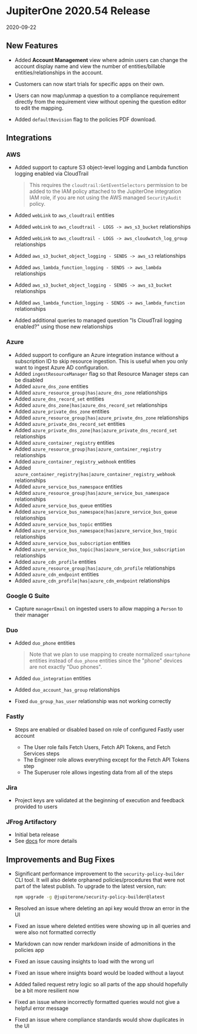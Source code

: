 # JupiterOne 2020.54 Release

2020-09-22

## New Features

- Added **Account Management** view where admin users can change the account display name and 
  view the number of entities/billable entities/relationships in the account.

- Customers can now start trials for specific apps on their own.

- Users can now map/unmap a question to a compliance requirement directly from the requirement view
  without opening the question editor to edit the mapping.

- Added `defaultRevision` flag to the policies PDF download.

## Integrations

### AWS

* Added support to capture S3 object-level logging and Lambda function logging enabled via CloudTrail

  > This requires the `cloudtrail:GetEventSelectors` permission to be added to the IAM policy attached
  > to the JupiterOne integration IAM role, if you are not using the AWS managed `SecurityAudit` policy.

* Added `webLink` to `aws_cloudtrail` entities
* Added `webLink` to `aws_cloudtrail - LOGS -> aws_s3_bucket` relationships
* Added `webLink` to `aws_cloudtrail - LOGS -> aws_cloudwatch_log_group` relationships
* Added `aws_s3_bucket_object_logging - SENDS -> aws_s3` relationships
* Added `aws_lambda_function_logging - SENDS -> aws_lambda` relationships
* Added `aws_s3_bucket_object_logging - SENDS -> aws_s3_bucket` relationships
* Added `aws_lambda_function_logging - SENDS -> aws_lambda_function` relationships
* Added additional queries to managed question "Is CloudTrail logging enabled?" using those new relationships

### Azure

* Added support to configure an Azure integration instance without a subscription ID to skip
  resource ingestion. This is useful when you only want to ingest Azure AD configuration.
* Added `ingestResourceManager` flag so that Resource Manager steps can be disabled
* Added `azure_dns_zone` entities
* Added `azure_resource_group|has|azure_dns_zone` relationships
* Added `azure_dns_record_set` entities
* Added `azure_dns_zone|has|azure_dns_record_set` relationships
* Added `azure_private_dns_zone` entities
* Added `azure_resource_group|has|azure_private_dns_zone` relationships
* Added `azure_private_dns_record_set` entities
* Added `azure_private_dns_zone|has|azure_private_dns_record_set` relationships
* Added `azure_container_registry` entities
* Added `azure_resource_group|has|azure_container_registry` relationships
* Added `azure_container_registry_webhook` entities
* Added `azure_container_registry|has|azure_container_registry_webhook` relationships
* Added `azure_service_bus_namespace` entities
* Added `azure_resource_group|has|azure_service_bus_namespace` relationships
* Added `azure_service_bus_queue` entities
* Added `azure_service_bus_namespace|has|azure_service_bus_queue` relationships
* Added `azure_service_bus_topic` entities
* Added `azure_service_bus_namespace|has|azure_service_bus_topic` relationships
* Added `azure_service_bus_subscription` entities
* Added `azure_service_bus_topic|has|azure_service_bus_subscription` relationships
* Added `azure_cdn_profile` entities
* Added `azure_resource_group|has|azure_cdn_profile` relationships
* Added `azure_cdn_endpoint` entities
* Added `azure_cdn_profile|has|azure_cdn_endpoint` relationships

### Google G Suite

* Capture `managerEmail` on ingested users to allow mapping a `Person` to their manager

### Duo

* Added `duo_phone` entities

  > Note that we plan to use mapping to create normalized `smartphone` entities instead of
  > `duo_phone` entities since the "phone" devices are not exactly "Duo phones". 

* Added `duo_integration` entities
* Added `duo_account_has_group` relationships
* Fixed `duo_group_has_user` relationship was not working correctly

### Fastly

* Steps are enabled or disabled based on role of configured Fastly user account

  - The User role fails Fetch Users, Fetch API Tokens, and Fetch Services steps
  - The Engineer role allows everything except for the Fetch API Tokens step
  - The Superuser role allows ingesting data from all of the steps
  
### Jira

* Project keys are validated at the beginning of execution and feedback provided to users

### JFrog Artifactory

* Initial beta release
* See [docs](../docs/integrations/jfrog-artifactory/jfrog-artifactory.md) for more details

## Improvements and Bug Fixes

- Significant performance improvement to the `security-policy-builder` CLI tool.
  It will also delete orphaned policies/procedures that were not part of the latest publish.
  To upgrade to the latest version, run:

  ```bash
  npm upgrade -g @jupiterone/security-policy-builder@latest
  ```

- Resolved an issue where deleting an api key would throw an error in the UI

- Fixed an issue where deleted entities were showing up in all queries and were also not formatted correctly

- Markdown can now render markdown inside of admonitions in the policies app

- Fixed an issue causing insights to load with the wrong url

- Fixed an issue where insights board would be loaded without a layout

- Added failed request retry logic so all parts of the app should hopefully be a bit more resilient now

- Fixed an issue where incorrectly formatted queries would not give a helpful error message

- Fixed an issue where compliance standards would show duplicates in the UI
